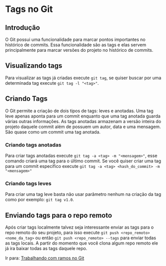 # Tags no Git

## Introdução

O Git possui uma funcionalidade para marcar pontos importantes no histórico de commits. Essa funcionalidade são as tags e elas servem principalmente para marcar versões do projeto no histórico de commits.

## Visualizando tags

Para visualizar as tags já criadas execute `git tag`, se quiser buscar por uma determinada tag execute `git tag -l "<tag>"`.

## Criando Tags

O Git permite a criação de dois tipos de tags: leves e anotadas. Uma tag leve apenas aponta para um commit enquanto que uma tag anotada guarda várias outras informações. As tags anotadas armazenam a versão inteira do projeto daquele commit além de possuem um autor, data e uma mensagem. São quase como um commit uma tag anotada. 

### Criando tags anotadas

Para criar tags anotadas execute `git tag -a <tag> -m "<mensagem>"`, esse comando criará uma tag para o último commit. Se você quiser criar uma tag para um commit específico execute `git tag -a <tag> <hash_do_commit> -m "<mensagem>"`

### Criando tags leves

Para criar uma tag leve basta não usar parâmetro nenhum na criação da tag como por exemplo: `git tag v1.0`.

## Enviando tags para o repo remoto

Após criar tags localmente talvez seja interessante enviar as tags para o repo remoto do seu projeto, para isso execute `git push <repo_remoto> <nome_da_tag>` ou então `git push <repo_remoto> --tags` para enviar todas as tags locais. A partir do momento que você clona algum repo remoto ele já ira baixar todas as tags daquele repo.

Ir para: [Trabalhando com ramos no Git](../ramos_git/intro.md)
